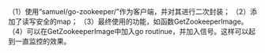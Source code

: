 （1）使用“samuel/go-zookeeper/”作为客户端，并对其进行二次封装；
（2）添加了读写安全的map；
（3）最终使用的功能，如函数GetZookeeperImage。
（4）可以在GetZookeeperImage中加入go routinue，并加入信号。这样可以起到一直监控的效果。
